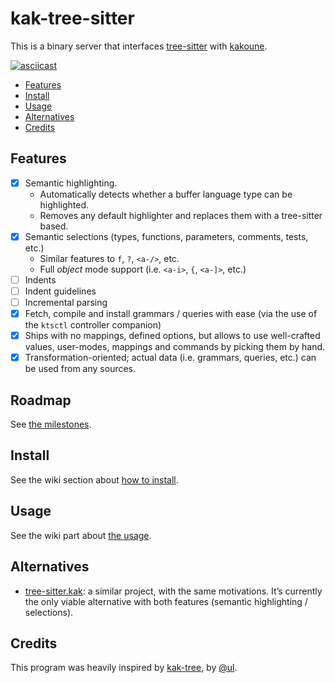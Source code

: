 # kak-tree-sitter

This is a binary server that interfaces [tree-sitter](https://tree-sitter.github.io/) with
[kakoune](https://kakoune.org/).

[![asciicast](https://asciinema.org/a/606062.svg)](https://asciinema.org/a/606062)

- [Features](#features)
- [Install](#install)
- [Usage](#usage)
- [Alternatives](#alternatives)
- [Credits](#credits)

## Features

- [x] Semantic highlighting.
  - Automatically detects whether a buffer language type can be highlighted.
  - Removes any default highlighter and replaces them with a tree-sitter based.
- [x] Semantic selections (types, functions, parameters, comments, tests, etc.)
  - Similar features to `f`, `?`, `<a-/>`, etc.
  - Full _object_ mode support (i.e. `<a-i>`, `{`, `<a-]>`, etc.)
- [ ] Indents
- [ ] Indent guidelines
- [ ] Incremental parsing
- [x] Fetch, compile and install grammars / queries with ease (via the use of the `ktsctl` controller companion)
- [x] Ships with no mappings, defined options, but allows to use well-crafted values, user-modes, mappings and
  commands by picking them by hand.
- [x] Transformation-oriented; actual data (i.e. grammars, queries, etc.) can be used from any sources.

## Roadmap

See [the milestones](https://github.com/hadronized/kak-tree-sitter/milestones).

## Install

See the wiki section about [how to install](https://github.com/hadronized/kak-tree-sitter/wiki/Install).

## Usage

See the wiki part about [the usage](https://github.com/hadronized/kak-tree-sitter/wiki/Usage).

## Alternatives

- [tree-sitter.kak](https://github.com/enricozb/tree-sitter.kak): a similar project, with the same motivations. It’s
  currently the only viable alternative with both features (semantic highlighting / selections).

## Credits

This program was heavily inspired by [kak-tree](https://github.com/ul/kak-tree), by [@ul](https://github.com/ul).
